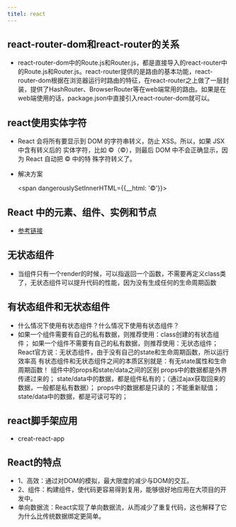 ```yaml
---
titel: react  
---
```


## react-router-dom和react-router的关系
- react-router-dom中的Route.js和Router.js，都是直接导入的react-router中的Route.js和Router.js。react-router提供的是路由的基本功能，react-router-dom根据在浏览器运行时路由的特征，在react-router之上做了一层封装，提供了HashRouter、BrowserRouter等在web端常用的路由。如果是在web端使用的话，package.json中直接引入react-router-dom就可以。
## react使用实体字符
- React 会将所有要显示到 DOM 的字符串转义，防止 XSS。所以，如果 JSX 中含有转义后的
实体字符，比如 &copy;（©），则最后 DOM 中不会正确显示，因为 React 自动把 &copy; 中的特
殊字符转义了。
- 解决方案
  
    <span dangerouslySetInnerHTML={{__html: '&copy;'}}></span>

## React 中的元素、组件、实例和节点
- [参考链接](https://blog.csdn.net/xuchaobei123/article/details/79488099)
## 无状态组件
- 当组件只有一个render的时候，可以指返回一个函数，不需要再定义class类了，无状态组件可以提升代码的性能，因为没有生成任何的生命周期函数
## 有状态组件和无状态组件
- 什么情况下使用有状态组件？什么情况下使用有状态组件？
- 如果一个组件需要有自己的私有数据，则推荐使用：class创建的有状态组件；
如果一个组件不需要有自己的私有数据，则推荐使用：无状态组件；
React官方说：无状态组件，由于没有自己的state和生命周期函数，所以运行效率高
有状态组件和无状态组件之间的本质区别就是：有无state属性和生命周期函数！
组件中的props和state/data之间的区别
props中的数据都是外界传递过来的；
state/data中的数据，都是组件私有的；（通过ajax获取回来的数据，一般都是私有数据）；
props中的数据都是只读的；不能重新赋值；
state/data中的数据，都是可读可写的；
## react脚手架应用
- creat-react-app
## React的特点
- 1、高效：通过对DOM的模拟，最大限度的减少与DOM的交互。
- 2、组件：构建组件，使代码更容易得到复用，能够很好地应用在大项目的开发中。
- 单向数据流：React实现了单向数据流，从而减少了重复代码，这也解释了它为什么比传统数据绑定更简单。

